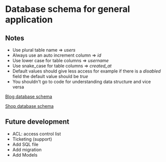 # Database schema for general application

## Notes
* Use plural table name => *users*
* Always use an  auto increment column => *id*
* Use lower case for table columns => *username*
* Use snake_case for table columns => *created_at*
* Default values should give less access for example if there is a *disabled* field the default value should be *true*
* You shouldn't go to code for understanding data structure and vice versa


[Blog database schema](./shop/Blog.md)

[Shop database schema](./shop)

## Future development
* ACL: access control list
* Ticketing (support)
* Add SQL file
* Add migration
* Add Models
